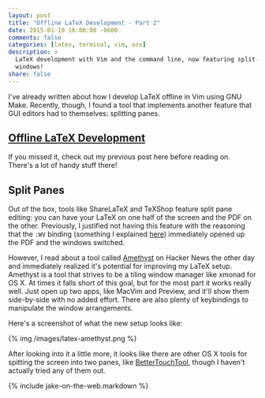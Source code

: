 ```yaml
---
layout: post
title: "Offline LaTeX Development - Part 2"
date: 2015-01-10 16:00:00 -0600
comments: false
categories: [latex, terminal, vim, osx]
description: >
  LaTeX development with Vim and the command line, now featuring split-pane
  windows!
share: false
---
```


I've already written about how I develop LaTeX offline in Vim using GNU Make.
Recently, though, I found a tool that implements another feature that GUI
editors had to themselves: splitting panes.

<!-- more -->

## [Offline LaTeX Development][part1]

If you missed it, check out my previous post here before reading on. There's a
lot of handy stuff there!

## Split Panes

Out of the box, tools like ShareLaTeX and TeXShop feature split pane editing:
you can have your LaTeX on one half of the screen and the PDF on the other.
Previously, I justified not having this feature with the reasoning that the
`:WV` binding (something I explained [here][part1]) immediately opened up the
PDF and the windows switched.

However, I read about a tool called [Amethyst][amethyst] on Hacker News the
other day and immediately realized it's potential for improving my LaTeX setup.
Amethyst is a tool that strives to be a tiling window manager like xmonad for OS
X. At times it falls short of this goal, but for the most part it works really
well. Just open up two apps, like MacVim and Preview, and it'll show them
side-by-side with no added effort. There are also plenty of keybindings to
manipulate the window arrangements.

Here's a screenshot of what the new setup looks like:

{% img /images/latex-amethyst.png %}

After looking into it a little more, it looks like there are other OS X tools
for spitting the screen into two panes, like [BetterTouchTool][btt], though I
haven't actually tried any of them out.

{% include jake-on-the-web.markdown %}

[part1]: /2014/10/06/offline-latex-development/
[amethyst]: http://ianyh.com/amethyst/
[btt]: http://www.bettertouchtool.net/
